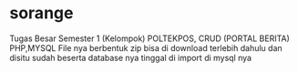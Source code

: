 # sorange
Tugas Besar Semester 1 (Kelompok) POLTEKPOS, CRUD (PORTAL BERITA)  PHP,MYSQL
File nya berbentuk zip bisa di download terlebih dahulu dan disitu sudah beserta database nya tinggal di import di mysql nya
